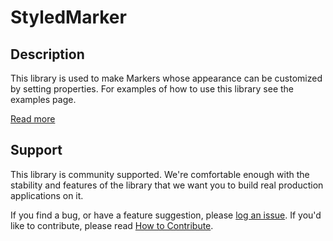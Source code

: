 StyledMarker
============

## Description

This library is used to make Markers whose appearance can be customized by setting properties. For examples of how to use this library see the examples page.

[Read more][more]

## Support

This library is community supported. We're comfortable enough with the stability and features of
the library that we want you to build real production applications on it.

If you find a bug, or have a feature suggestion, please [log an issue][issues]. If you'd like to
contribute, please read [How to Contribute][contrib].

[issues]: https://github.com/googlemaps/v3-utility-library/issues
[contrib]: https://github.com/googlemaps/v3-utility-library/blob/master/packages/styledmarker/CONTRIB.md
[more]: http://htmlpreview.github.io/?https://github.com/googlemaps/v3-utility-library/blob/master/packages/styledmarker/docs/reference.html
